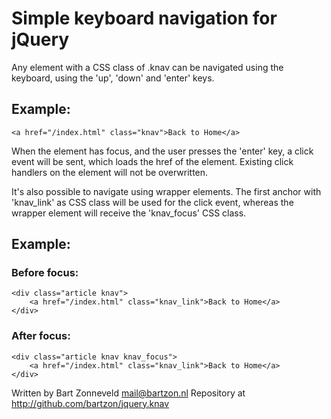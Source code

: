 # Simple keyboard navigation for jQuery

Any element with a CSS class of .knav can be navigated using the keyboard, 
using the 'up', 'down' and 'enter' keys.

## Example:
	<a href="/index.html" class="knav">Back to Home</a>

When the element has focus, and the user presses the 'enter' key, a click event will be sent,
which loads the href of the element.  Existing click handlers on the element will not be overwritten.

It's also possible to navigate using wrapper elements. The first anchor with 'knav_link' as CSS class
will be used for the click event, whereas the wrapper element will receive the 'knav_focus' CSS class.

## Example:

### Before focus:
	<div class="article knav">
		<a href="/index.html" class="knav_link">Back to Home</a>
	</div>

### After focus:
	<div class="article knav knav_focus">
		<a href="/index.html" class="knav_link">Back to Home</a>
	</div>

Written by Bart Zonneveld <mail@bartzon.nl>
Repository at http://github.com/bartzon/jquery.knav


